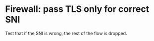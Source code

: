 Firewall: pass TLS only for correct SNI
=======================================

Test that if the SNI is wrong, the rest of the flow is dropped.
